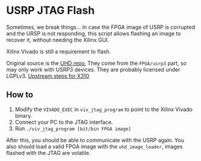 # USRP JTAG Flash

Sometimes, we break things...
In case the FPGA image of USRP is corrupted and the URSP is not responding,
this script allows flashing an image to recover it, without needing the Xilinx GUI.

Xilinx Vivado is still a requirement to flash.

Original source is the [UHD repo](https://github.com/EttusResearch/uhd),
They come from the `FPGA/usrp3` part, so may only work with USRP3 devices.
They are probably licensed under LGPLv3.
[Upstream steps for X310](https://files.ettus.com/manual/page_usrp_x3x0.html#x3x0_load_fpga_imgs_jtag)

## How to

1. Modify the `VIVADO_EXEC` in `viv_jtag_program` to point to the Xilinx Vivado binary.
2. Connect your PC to the JTAG interface.
3. Run `./viv_jtag_program [bit/bin FPGA image]`

After this, you should be able to communicate with the USRP again.
You also should load a valid FPGA image with the `uhd_image_loader`,
images flashed with the JTAG are volatile.
